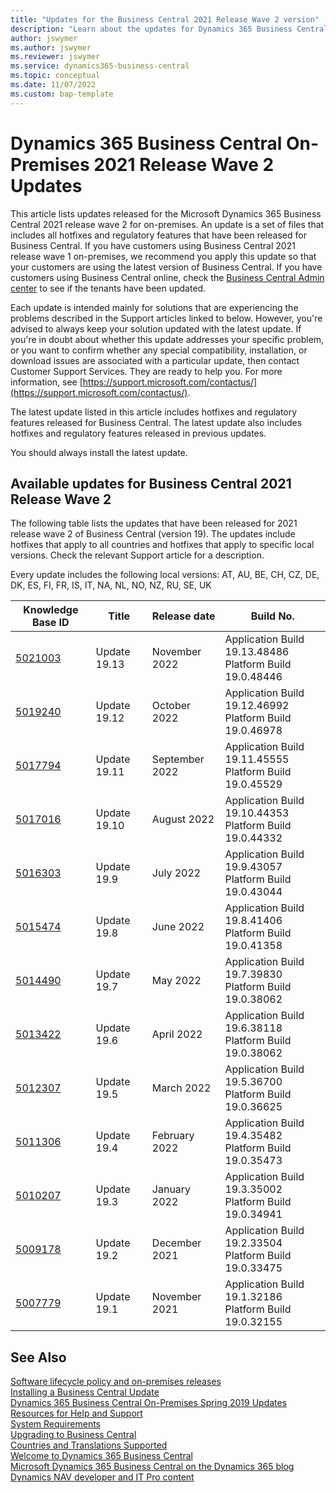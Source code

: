 ```yaml
---
title: "Updates for the Business Central 2021 Release Wave 2 version"
description: "Learn about the updates for Dynamics 365 Business Central 2021 Release Wave 2 on-premises deployments."
author: jswymer
ms.author: jswymer
ms.reviewer: jswymer
ms.service: dynamics365-business-central
ms.topic: conceptual
ms.date: 11/07/2022
ms.custom: bap-template
---
```


# Dynamics 365 Business Central On-Premises 2021 Release Wave 2 Updates

This article lists updates released for the Microsoft Dynamics 365 Business Central 2021 release wave 2 for on-premises. An update is a set of files that includes all hotfixes and regulatory features that have been released for Business Central. If you have customers using Business Central 2021 release wave 1 on-premises, we recommend you apply this update so that your customers are using the latest version of Business Central. If you have customers using Business Central online, check the [Business Central Admin center](../administration/tenant-admin-center.md) to see if the tenants have been updated.  

Each update is intended mainly for solutions that are experiencing the problems described in the Support articles linked to below. However, you're advised to always keep your solution updated with the latest update. If you're in doubt about whether this update addresses your specific problem, or you want to confirm whether any special compatibility, installation, or download issues are associated with a particular update, then contact Customer Support Services. They are ready to help you. For more information, see [https://support.microsoft.com/contactus/](https://support.microsoft.com/contactus/).

The latest update listed in this article includes hotfixes and regulatory features released for Business Central. The latest update also includes hotfixes and regulatory features released in previous updates.  

You should always install the latest update.

## Available updates for Business Central 2021 Release Wave 2

The following table lists the updates that have been released for 2021 release wave 2 of Business Central (version 19). The updates include hotfixes that apply to all countries and hotfixes that apply to specific local versions. Check the relevant Support article for a description.

Every update includes the following local versions: AT, AU, BE, CH, CZ, DE, DK, ES, FI, FR, IS, IT, NA, NL, NO, NZ, RU, SE, UK

|Knowledge Base ID                                           |Title                |Release date  |Build No. |
|------------------------------------------------------------|---------------------|--------------|----------|
|[5021003](https://support.microsoft.com/help/5021003)|Update 19.13 |November 2022 |Application Build 19.13.48486</br>Platform Build 19.0.48446|
|[5019240](https://support.microsoft.com/help/5019240)|Update 19.12 |October 2022 |Application Build 19.12.46992</br>Platform Build 19.0.46978|
|[5017794](https://support.microsoft.com/help/5017794) |Update 19.11 |September 2022 |Application Build 19.11.45555</br>Platform Build 19.0.45529|
|[5017016](https://support.microsoft.com/help/5017016) |Update 19.10 |August 2022 |Application Build 19.10.44353</br>Platform Build 19.0.44332|
|[5016303](https://support.microsoft.com/help/5016303) |Update 19.9 |July 2022 |Application Build 19.9.43057</br>Platform Build 19.0.43044|
|[5015474](https://support.microsoft.com/help/5015474) |Update 19.8 |June 2022 |Application Build 19.8.41406</br>Platform Build 19.0.41358 |
|[5014490](https://support.microsoft.com/help/5014490) |Update 19.7 |May 2022 |Application Build 19.7.39830</br>Platform Build 19.0.38062 |
|[5013422](https://support.microsoft.com/help/5013422) |Update 19.6 |April 2022 |Application Build 19.6.38118</br>Platform Build 19.0.38062 |
|[5012307](https://support.microsoft.com/help/5012307) |Update 19.5 |March 2022 |Application Build 19.5.36700</br>Platform Build 19.0.36625 |
|[5011306](https://support.microsoft.com/help/5011306) |Update 19.4 |February 2022 |Application Build 19.4.35482</br>Platform Build 19.0.35473|
|[5010207](https://support.microsoft.com/help/5010207)|Update 19.3 |January 2022 |Application Build 19.3.35002</br>Platform Build 19.0.34941|
|[5009178](https://support.microsoft.com/help/5009178)|Update 19.2 |December 2021|Application Build 19.2.33504</br>Platform Build 19.0.33475|
|[5007779](https://support.microsoft.com/help/5007779)|Update 19.1 |November 2021|Application Build 19.1.32186</br>Platform Build 19.0.32155|

## See Also

[Software lifecycle policy and on-premises releases](../terms/lifecycle-policy-on-premises.md)  
[Installing a Business Central Update](../upgrade/upgrading-cumulative-update-v19.md)  
[Dynamics 365 Business Central On-Premises Spring 2019 Updates](update-versions-14.md)  
[Resources for Help and Support](../help-and-support.md)  
[System Requirements](system-requirements-business-central-v19.md)  
[Upgrading to Business Central](../upgrade/upgrading-to-business-central.md)  
[Countries and Translations Supported](../compliance/apptest-countries-and-translations.md)  
[Welcome to Dynamics 365 Business Central](/dynamics365/business-central/index)  
[Microsoft Dynamics 365 Business Central on the Dynamics 365 blog](https://cloudblogs.microsoft.com/dynamics365/it/product/business-central/)  
[Dynamics NAV developer and IT Pro content](/dynamics-nav/index)
